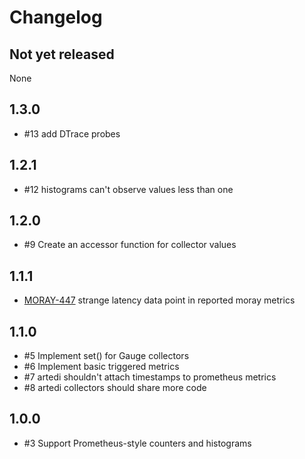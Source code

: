 # Changelog

## Not yet released
None

## 1.3.0
* #13 add DTrace probes

## 1.2.1
* #12 histograms can't observe values less than one

## 1.2.0
* #9 Create an accessor function for collector values

## 1.1.1
* [MORAY-447](https://smartos.org/bugview/MORAY-447) strange latency data point
    in reported moray metrics

## 1.1.0
* #5 Implement set() for Gauge collectors
* #6 Implement basic triggered metrics
* #7 artedi shouldn't attach timestamps to prometheus metrics
* #8 artedi collectors should share more code

## 1.0.0
* #3 Support Prometheus-style counters and histograms
